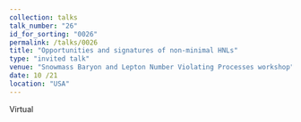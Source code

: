 ```yaml
---
collection: talks
talk_number: "26"
id_for_sorting: "0026"
permalink: /talks/0026
title: "Opportunities and signatures of non-minimal HNLs" 
type: "invited talk"
venue: "Snowmass Baryon and Lepton Number Violating Processes workshop"
date: 10 /21
location: "USA"
---
```


Virtual
